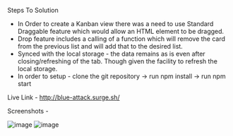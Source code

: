 Steps To Solution

* In Order to create a Kanban view there was a need to use Standard Draggable feature which would allow an HTML element to be dragged. 
* Drop feature includes a calling of a function which will remove the card from the previous list and will add that to the desired list.
* Synced with the local storage - the data remains as is even after closing/refreshing of the tab. Though given the facility to refresh the local storage.
* In order to setup - clone the git repository -> run npm install -> run npm start

Live Link - http://blue-attack.surge.sh/

Screenshots -

![image](https://user-images.githubusercontent.com/36122870/114318626-80b24d80-9b2b-11eb-85f5-9fae83c804f2.png)
![image](https://user-images.githubusercontent.com/36122870/114318644-93c51d80-9b2b-11eb-8293-070749f9e2ec.png)
